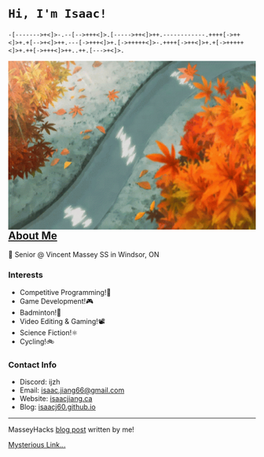 # __```Hi, I'm Isaac!```__
```brainfuck
-[------->+<]>-.--[-->+++<]>.[----->++<]>++.------------.++++[->++<]>+.+[-->+<]>++.---[->+++<]>+.[->+++++<]>-.++++[->++<]>+.+[->+++++<]>+.++[->+++<]>++..++.[--->+<]>.
```

<img margin="20" align="right" width="550" height="343" src="anime-leaves.gif">

## [About Me](https://github.com/IsaacJ60)

🔭 Senior @ Vincent Massey SS in Windsor, ON

### Interests
- Competitive Programming!🐍
- Game Development!🎮
- Badminton!🏸
- Video Editing & Gaming!📽️
- Science Fiction!⚛️
- Cycling!🚲

### Contact Info
- Discord: ijzh
- Email: isaac.jiang66@gmail.com
- Website: [isaacjiang.ca](https://isaacjiang.ca)
- Blog: [isaacj60.github.io](https://isaacj60.github.io)

---

MasseyHacks [blog post](https://www.inspiritai.com/blogs/ai-student-blog/masseyhacks#:~:text=MasseyHacks%20is%20a%20hackathon%20event,its%20welcoming%20and%20inclusive%20environment) written by me!

[Mysterious Link...](https://dmoj.ca/user/IsaacJ60)

<!---
IsaacJ60/IsaacJ60 is a ✨ special ✨ repository because its `README.md` (this file) appears on your GitHub profile.
You can click the Preview link to take a look at your changes.
--->
